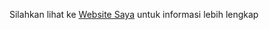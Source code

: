 Silahkan lihat ke
[Website Saya]( https://webcoding13.000webhostapp.com/   "Websitenya Saya") 
untuk informasi lebih lengkap